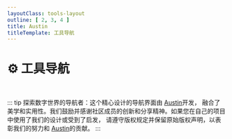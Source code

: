 ```yaml
---
layoutClass: tools-layout
outline: [ 2, 3, 4 ]
title: Austin
titleTemplate: 工具导航
---
```


<script setup>
import { NAV_DATA } from './data'
</script>
<style src="./index.scss"></style>

# ⚙️ 工具导航

<MNavLinks v-for="{title, items} in NAV_DATA" :title="title" :items="items"></MNavLinks>

<br/>

::: tip
探索数字世界的导航者：这个精心设计的导航界面由 [Austin](https://github.com/AustinFairyland)开发，
融合了美学和实用性。我们鼓励并感谢社区成员的创新和分享精神。如果您在自己的项目中使用了我们的设计或受到了启发，
请遵守版权规定并保留原始版权声明，以表彰我们的努力和 [Austin](https://github.com/AustinFairyland)的贡献。
:::
